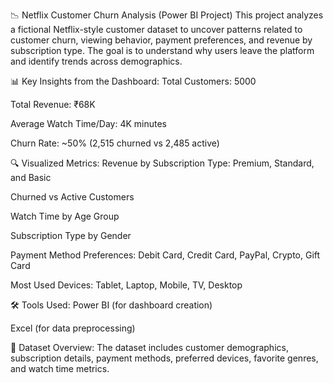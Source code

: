 📉 Netflix Customer Churn Analysis (Power BI Project)
This project analyzes a fictional Netflix-style customer dataset to uncover patterns related to customer churn, viewing behavior, payment preferences, and revenue by subscription type. The goal is to understand why users leave the platform and identify trends across demographics.

📊 Key Insights from the Dashboard:
Total Customers: 5000

Total Revenue: ₹68K

Average Watch Time/Day: 4K minutes

Churn Rate: ~50% (2,515 churned vs 2,485 active)

🔍 Visualized Metrics:
Revenue by Subscription Type: Premium, Standard, and Basic

Churned vs Active Customers

Watch Time by Age Group

Subscription Type by Gender

Payment Method Preferences: Debit Card, Credit Card, PayPal, Crypto, Gift Card

Most Used Devices: Tablet, Laptop, Mobile, TV, Desktop

🛠 Tools Used:
Power BI (for dashboard creation)

Excel (for data preprocessing)

📁 Dataset Overview:
The dataset includes customer demographics, subscription details, payment methods, preferred devices, favorite genres, and watch time metrics.
